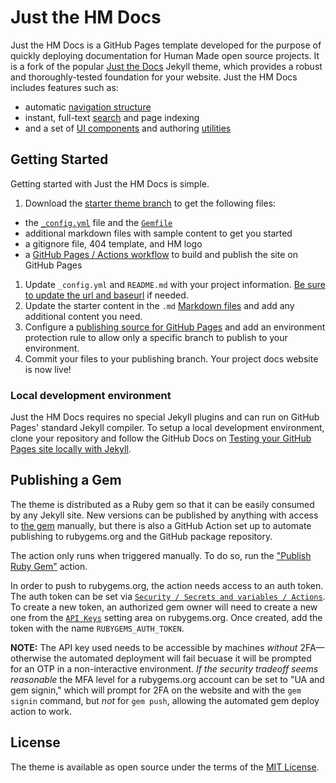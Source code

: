 # Just the HM Docs

Just the HM Docs is a GitHub Pages template developed for the purpose of quickly deploying documentation for Human Made open source projects. It is a fork of the popular [Just the Docs](https://github.com/just-the-docs/just-the-docs) Jekyll theme, which provides a robust and thoroughly-tested foundation for your website. Just the HM Docs includes features such as:

- automatic [navigation structure](https://humanmade.github.io/just-the-hm-docs/docs/navigation-structure)
- instant, full-text [search](https://humanmade.github.io/just-the-hm-docs/docs/search) and page indexing
- and a set of [UI components](https://humanmade.github.io/just-the-hm-docs/docs/ui-components) and authoring [utilities](https://humanmade.github.io/just-the-hm-docs/docs/utilities)

## Getting Started

Getting started with Just the HM Docs is simple.

1. Download the [starter theme branch](https://github.com/humanmade/just-the-hm-docs/tree/starter-theme) to get the following files:
  - the [`_config.yml`](https://github.com/humanmade/just-the-hm-docs/blob/starter-theme/_config.yml) file and the [`Gemfile`](https://github.com/humanmade/just-the-hm-docs/blob/starter-theme/Gemfile)
  - additional markdown files with sample content to get you started
  - a gitignore file, 404 template, and HM logo
  - a [GitHub Pages / Actions workflow](https://github.blog/changelog/2022-07-27-github-pages-custom-github-actions-workflows-beta/) to build and publish the site on GitHub Pages
1. Update `_config.yml` and `README.md` with your project information. [Be sure to update the url and baseurl](https://mademistakes.com/mastering-jekyll/site-url-baseurl/) if needed.
1. Update the starter content in the `.md` [Markdown files](https://guides.github.com/features/mastering-markdown/) and add any additional content you need.
1. Configure a [publishing source for GitHub Pages](https://help.github.com/en/articles/configuring-a-publishing-source-for-github-pages) and add an environment protection rule to allow only a specific branch to publish to your environment.
1. Commit your files to your publishing branch. Your project docs website is now live!

### Local development environment

Just the HM Docs requires no special Jekyll plugins and can run on GitHub Pages' standard Jekyll compiler. To setup a local development environment, clone your repository and follow the GitHub Docs on [Testing your GitHub Pages site locally with Jekyll](https://docs.github.com/en/pages/setting-up-a-github-pages-site-with-jekyll/testing-your-github-pages-site-locally-with-jekyll).

## Publishing a Gem

The theme is distributed as a Ruby gem so that it can be easily consumed by any Jekyll site. New versions can be published by anything with access to [the gem](https://rubygems.org/gems/just-the-hm-docs/) manually, but there is also a GitHub Action set up to automate publishing to rubygems.org and the GitHub package repository.

The action only runs when triggered manually. To do so, run the ["Publish Ruby Gem"](https://github.com/humanmade/just-the-hm-docs/actions/workflows/publish-gem.yml) action.

In order to push to rubygems.org, the action needs access to an auth token. The auth token can be set via [`Security / Secrets and variables / Actions`](https://github.com/humanmade/just-the-hm-docs/settings/secrets/actions). To create a new token, an authorized gem owner will need to create a new one from the [`API Keys`](https://rubygems.org/profile/api_keys) setting area on rubygems.org. Once created, add the token with the name `RUBYGEMS_AUTH_TOKEN`.

**NOTE:** The API key used needs to be accessible by machines *without* 2FA—otherwise the automated deployment will fail becuase it will be prompted for an OTP in a non-interactive environment. *If the security tradeoff seems reasonable* the MFA level for a rubygems.org account can be set to "UA and gem signin," which will prompt for 2FA on the website and with the `gem signin` command, but *not* for `gem push`, allowing the automated gem deploy action to work.

## License

The theme is available as open source under the terms of the [MIT License](http://opensource.org/licenses/MIT).
